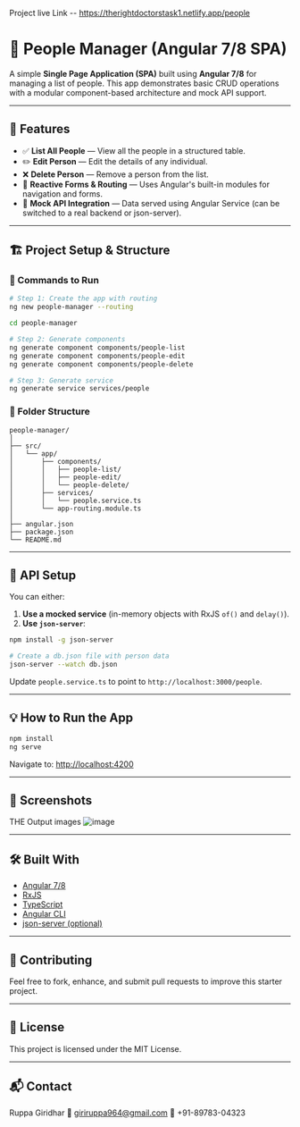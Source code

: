 Project live Link --  https://therightdoctorstask1.netlify.app/people  


# 👥 People Manager (Angular 7/8 SPA)

A simple **Single Page Application (SPA)** built using **Angular 7/8** for managing a list of people. This app demonstrates basic CRUD operations with a modular component-based architecture and mock API support.

---

## 🚀 Features

- ✅ **List All People** — View all the people in a structured table.
- ✏️ **Edit Person** — Edit the details of any individual.
- ❌ **Delete Person** — Remove a person from the list.
- 🔄 **Reactive Forms & Routing** — Uses Angular's built-in modules for navigation and forms.
- 🧪 **Mock API Integration** — Data served using Angular Service (can be switched to a real backend or json-server).

---

## 🏗️ Project Setup & Structure

### 🔧 Commands to Run

```bash
# Step 1: Create the app with routing
ng new people-manager --routing

cd people-manager

# Step 2: Generate components
ng generate component components/people-list  
ng generate component components/people-edit  
ng generate component components/people-delete

# Step 3: Generate service
ng generate service services/people
````

### 📁 Folder Structure

```
people-manager/
│
├── src/
│   └── app/
│       ├── components/
│       │   ├── people-list/
│       │   ├── people-edit/
│       │   └── people-delete/
│       ├── services/
│       │   └── people.service.ts
│       └── app-routing.module.ts
│
├── angular.json
├── package.json
└── README.md
```

---

## 🔌 API Setup

You can either:

1. **Use a mocked service** (in-memory objects with RxJS `of()` and `delay()`).
2. **Use `json-server`**:

```bash
npm install -g json-server

# Create a db.json file with person data
json-server --watch db.json
```

Update `people.service.ts` to point to `http://localhost:3000/people`.

---

## 💡 How to Run the App

```bash
npm install
ng serve
```

Navigate to: [http://localhost:4200](http://localhost:4200)

---

## 📸 Screenshots

THE Output images 
![image](https://github.com/user-attachments/assets/96ea1b27-dc4c-4cf1-9049-c66be925b37f)

---

## 🛠️ Built With

* [Angular 7/8](https://angular.io/)
* [RxJS](https://rxjs.dev/)
* [TypeScript](https://www.typescriptlang.org/)
* [Angular CLI](https://cli.angular.io/)
* [json-server (optional)](https://github.com/typicode/json-server)

---

## 🤝 Contributing

Feel free to fork, enhance, and submit pull requests to improve this starter project.

---

## 📜 License

This project is licensed under the MIT License.

---

## 📬 Contact

Ruppa Giridhar
📧 [giriruppa964@gmail.com](mailto:giriruppa964@gmail.com)
📱 +91-89783-04323

